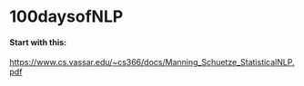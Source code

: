 # 100daysofNLP

#### Start with this:
https://www.cs.vassar.edu/~cs366/docs/Manning_Schuetze_StatisticalNLP.pdf

